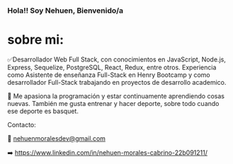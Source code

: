 ### Hola!! Soy Nehuen, Bienvenido/a  

# sobre mi:

✅Desarrollador Web Full Stack, con conocimientos en JavaScript, Node.js, Express, Sequelize, PostgreSQL, React, Redux, entre otros.
Experiencia como Asistente de enseñanza Full-Stack en Henry Bootcamp y como desarrollador Full-Stack trabajando en proyectos de desarrollo academico.

🚀 Me apasiona la programación y estar continuamente aprendiendo cosas nuevas. También me gusta entrenar y hacer deporte, sobre todo cuando ese deporte es basquet.


Contacto:

📩 nehuenmoralesdev@gmail.com

➡️ https://www.linkedin.com/in/nehuen-morales-cabrino-22b091211/

